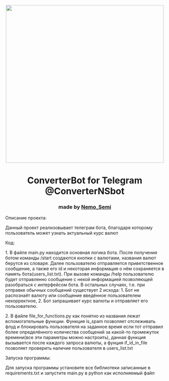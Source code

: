<p align="center"><img src="https://ae04.alicdn.com/kf/HTB1dM3GXFY7gK0jSZKzq6yikpXaF.jpg" height="500"/></p>
<h1 align="center">ConverterBot for Telegram @ConverterNSbot</h1>
<h3 align="center">made by <a href="https://github.com/NeMoSemi" target="_blank">Nemo_Semi</a></h3>
<a>
<p>Описание проекта:</p>
<p>Данный проект реализовывает телеграм бота, благодаря которому пользователь может узнать актуальный курс валют</p>
<p>Код:</p>
<p>1. В файле main.py находится основная логика бота. После получения ботом команды /start создаются кнопки с валютами, названия валют берутся из словаря. Далее пользователю отправляется приветственное сообщение, а также его id и некоторая информация о нём сохраняется в память бота(users_list.txt). При вызове команды /help пользователю будет отправленно сообщение с некой информацией позволяющей разобраться с интерфейсом бота. В остальных случаях, т.е. при отправке обычных сообщений существует 2 исхода: 1. Бот не распознаёт валюту или сообщение введённое пользователем некорректное, 2. Бот запрашивает курс валюты и отправляет его пользователю.</p>
<p>2. В файле file_for_functions.py как понятно из названия лежат вспомогательные функции. Функция is_spam позволяет отслеживать флуд и блокировать пользователя на заданное время если тот отправил более определённого количества сообщений за какой-то промежуток времени(все эти параметры можно настроить), данная функция вызывается после каждого запроса валюты, а фунция if_id_in_file позволяет проверить наличие пользователя в users_list.txt</p>
  <p>Запуска программы:</p>
<p>Для запуска программы установите все библиотеки записанные в requirements.txt и запустите main.py в python как исполняемый файл</p>
</a>
